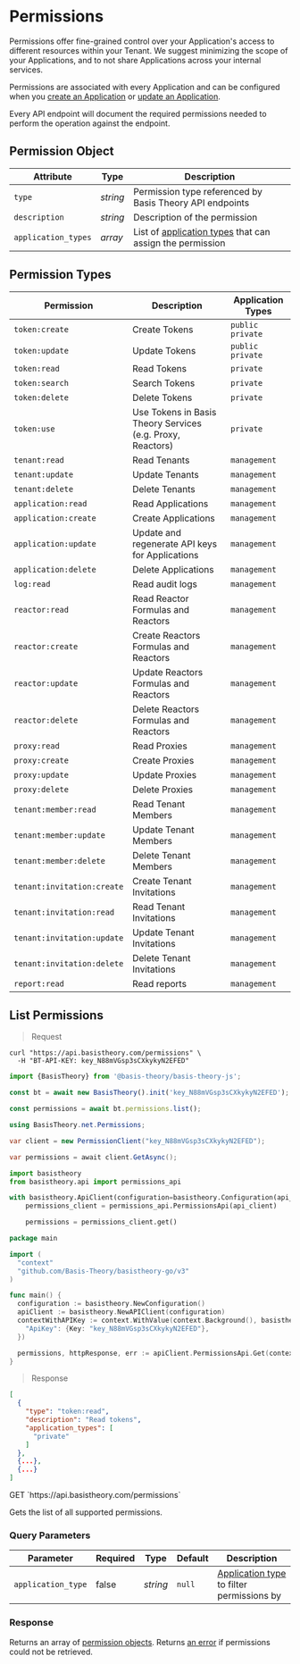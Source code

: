 # Permissions

Permissions offer fine-grained control over your Application's access to different resources within your Tenant.
We suggest minimizing the scope of your Applications, and to not share Applications across your internal services.

Permissions are associated with every Application and can be configured when
you [create an Application](#applications-create-application)
or [update an Application](#applications-update-application).

Every API endpoint will document the required permissions needed to perform the operation against the endpoint.

## Permission Object

| Attribute           | Type     | Description                                                                                 |
|---------------------|----------|---------------------------------------------------------------------------------------------|
| `type`              | *string* | Permission type referenced by Basis Theory API endpoints                                    |
| `description`       | *string* | Description of the permission                                                               |
| `application_types` | *array*  | List of [application types](#applications-application-types) that can assign the permission |

## Permission Types

| Permission                 | Description                                                | Application Types  |
|----------------------------|------------------------------------------------------------|--------------------|
| `token:create`             | Create Tokens                                              | `public` `private` |
| `token:update`             | Update Tokens                                              | `public` `private` |
| `token:read`               | Read Tokens                                                | `private`          |
| `token:search`             | Search Tokens                                              | `private`          |
| `token:delete`             | Delete Tokens                                              | `private`          |
| `token:use`                | Use Tokens in Basis Theory Services (e.g. Proxy, Reactors) | `private`          |
| `tenant:read`              | Read Tenants                                               | `management`       |
| `tenant:update`            | Update Tenants                                             | `management`       |
| `tenant:delete`            | Delete Tenants                                             | `management`       |
| `application:read`         | Read Applications                                          | `management`       |
| `application:create`       | Create Applications                                        | `management`       |
| `application:update`       | Update and regenerate API keys for Applications            | `management`       |
| `application:delete`       | Delete Applications                                        | `management`       |
| `log:read`                 | Read audit logs                                            | `management`       |
| `reactor:read`             | Read Reactor Formulas and Reactors                         | `management`       |
| `reactor:create`           | Create Reactors Formulas and Reactors                      | `management`       |
| `reactor:update`           | Update Reactors Formulas and Reactors                      | `management`       |
| `reactor:delete`           | Delete Reactors Formulas and Reactors                      | `management`       |
| `proxy:read`               | Read Proxies                                               | `management`       |
| `proxy:create`             | Create Proxies                                             | `management`       |
| `proxy:update`             | Update Proxies                                             | `management`       |
| `proxy:delete`             | Delete Proxies                                             | `management`       |
| `tenant:member:read`       | Read Tenant Members                                        | `management`       |
| `tenant:member:update`     | Update Tenant Members                                      | `management`       |
| `tenant:member:delete`     | Delete Tenant Members                                      | `management`       |
| `tenant:invitation:create` | Create Tenant Invitations                                  | `management`       |
| `tenant:invitation:read`   | Read Tenant Invitations                                    | `management`       |
| `tenant:invitation:update` | Update Tenant Invitations                                  | `management`       |
| `tenant:invitation:delete` | Delete Tenant Invitations                                  | `management`       |
| `report:read`              | Read reports                                               | `management`       |


## List Permissions

> Request

```shell
curl "https://api.basistheory.com/permissions" \
  -H "BT-API-KEY: key_N88mVGsp3sCXkykyN2EFED"
```

```javascript
import {BasisTheory} from '@basis-theory/basis-theory-js';

const bt = await new BasisTheory().init('key_N88mVGsp3sCXkykyN2EFED');

const permissions = await bt.permissions.list();
```

```csharp
using BasisTheory.net.Permissions;

var client = new PermissionClient("key_N88mVGsp3sCXkykyN2EFED");

var permissions = await client.GetAsync();
```

```python
import basistheory
from basistheory.api import permissions_api

with basistheory.ApiClient(configuration=basistheory.Configuration(api_key="key_N88mVGsp3sCXkykyN2EFED")) as api_client:
    permissions_client = permissions_api.PermissionsApi(api_client)

    permissions = permissions_client.get()
```

```go
package main

import (
  "context"
  "github.com/Basis-Theory/basistheory-go/v3"
)

func main() {
  configuration := basistheory.NewConfiguration()
  apiClient := basistheory.NewAPIClient(configuration)
  contextWithAPIKey := context.WithValue(context.Background(), basistheory.ContextAPIKeys, map[string]basistheory.APIKey{
    "ApiKey": {Key: "key_N88mVGsp3sCXkykyN2EFED"},
  })

  permissions, httpResponse, err := apiClient.PermissionsApi.Get(contextWithAPIKey).Execute()
}
```

> Response

```json
[
  {
    "type": "token:read",
    "description": "Read tokens",
    "application_types": [
      "private"
    ]
  },
  {...},
  {...}
]
```

<span class="http-method get">
  <span class="box-method">GET</span>
  `https://api.basistheory.com/permissions`
</span>

Gets the list of all supported permissions.

### Query Parameters

| Parameter          | Required | Type     | Default | Description                                                                  |
|--------------------|----------|----------|---------|------------------------------------------------------------------------------|
| `application_type` | false    | *string* | `null`  | [Application type](#applications-application-types) to filter permissions by |

### Response

Returns an array of [permission objects](#permissions-permission-object). Returns [an error](#errors) if permissions
could not be retrieved.
